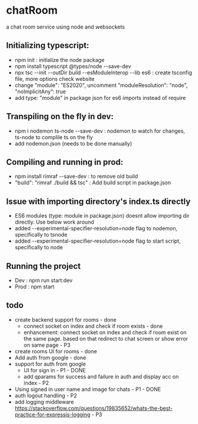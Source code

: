 # chatRoom
a chat room service using node and websockets

## Initializing typescript: 
- npm init : initialize the node package
- npm install typescript  @types/node  --save-dev 
- npx tsc --init --outDir build --esModuleInterop --lib es6 : create tsconfig file, more options check website
- change "module": "ES2020", uncomment "moduleResolution": "node", "noImplicitAny": true
- add type: "module" in package json for es6 imports instead of require

## Transpiling on the fly in dev: 
- npm i nodemon ts-node --save-dev : nodemon to watch for changes, ts-node to complile ts on the fly
- add nodemon.json (needs to be done manually) 

## Compiling and running in prod: 
- npm install rimraf --save-dev : to remove old build 
- "build": "rimraf ./build && tsc" : Add build script in package.json

## Issue with importing directory's index.ts directly
- ES6 modules (type: module in package.json) doesnt allow importing dir directly. Use below work around
- added --experimental-specifier-resolution=node flag to nodemon, specifically to tsnode
- added --experimental-specifier-resolution=node flag to start script, specifically to node

## Running the project
- Dev : npm run start:dev
- Prod : npm start

## todo
- create backend support for rooms -  done
    - connect socket on index and check if room exists - done
    - enhancement: connect socket on index and check if room exist on the same page. based on that redirect to chat screen or show error on same page - P3
- create rooms UI for rooms - done
- Add auth from google - done
- support for auth from google
    - UI for sign in - P1 - DONE
    - add qparams for success and failure in auth and display acc on index - P2
- Using signed in user name and image for chats - P1 - DONE
- auth logout handling - P2
- add logging middleware https://stackoverflow.com/questions/19835652/whats-the-best-practice-for-expressjs-logging - P3